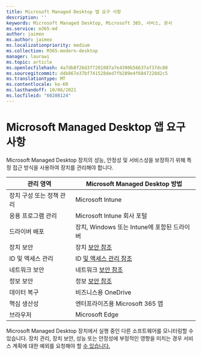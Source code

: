 ```yaml
---
title: Microsoft Managed Desktop 앱 요구 사항
description: ''
keywords: Microsoft Managed Desktop, Microsoft 365, 서비스, 문서
ms.service: m365-md
author: jaimeo
ms.author: jaimeo
ms.localizationpriority: medium
ms.collection: M365-modern-desktop
manager: laurawi
ms.topic: article
ms.openlocfilehash: 4a7db8f26d3f7201087a7e4390b56637af37dc08
ms.sourcegitcommit: d4b867e37bf741528ded7fb289e4f6847228d2c5
ms.translationtype: MT
ms.contentlocale: ko-KR
ms.lasthandoff: 10/06/2021
ms.locfileid: "60208124"
---
```

# <a name="microsoft-managed-desktop-app-requirements"></a>Microsoft Managed Desktop 앱 요구 사항

<!--This topic is the target for aka.ms/app-req. This is aka link is used from EA agreement for MMD. do not delete.-->

<!--Application addendum -->
 
Microsoft Managed Desktop 장치의 성능, 안정성 및 서비스성을 보장하기 위해 특정 접근 방식을 사용하여 장치를 관리해야 합니다.


|관리 영역  |Microsoft Managed Desktop 방법  |
|---------|---------|
|장치 구성 또는 정책 관리     |  Microsoft Intune       |
|응용 프로그램 관리     | Microsoft Intune 회사 포털        |
|드라이버 배포     |  장치, Windows 또는 Intune에 포함된 드라이버       |
|장치 보안     | 장치 [보안 참조](security.md#device-security)      |
|ID 및 액세스 관리     | ID [및 액세스 관리 참조](security.md#identity-and-access-management)        |
|네트워크 보안     | 네트워크 [보안 참조](security.md#network-security)        |
|정보 보안     |  정보 [보안 참조](security.md#information-security)       |
|데이터 복구     | 비즈니스용 OneDrive        |
|핵심 생산성     | 엔터프라이즈용 Microsoft 365 앱    |
|브라우저     | Microsoft Edge        |




Microsoft Managed Desktop 장치에서 실행 중인 다른 소프트웨어를 모니터링할 수 있습니다. 장치 관리, 장치 보안, 성능 또는 안정성에 부정적인 영향을 미치는 경우 서비스 계획에 대한 예외를 요청해야 할 [수 있습니다.](customizing.md)
